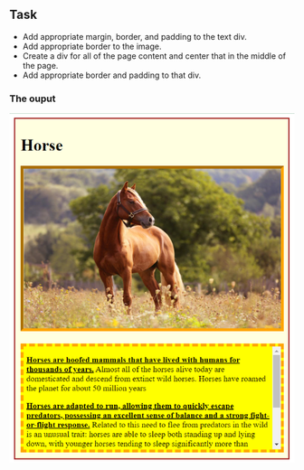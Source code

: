 ## Task 
* Add appropriate margin, border, and padding to the text div.
* Add appropriate border to the image.
* Create a div for all of the page content and center that in the middle of the page.
* Add appropriate border and padding to that div.
 
### The ouput
![output](images/output.png)